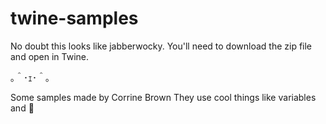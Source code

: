 # twine-samples
No doubt this looks like jabberwocky. You'll need to download the zip file and open in Twine.

｡＾･ｪ･＾｡ 

Some samples made by Corrine Brown
They use cool things like variables and :fish_cake: 
